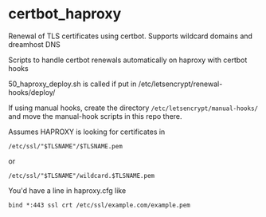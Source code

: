# certbot_haproxy
Renewal of TLS certificates using certbot. Supports wildcard domains and dreamhost DNS

Scripts to handle certbot renewals automatically on haproxy with certbot hooks
  
50_haproxy_deploy.sh is called if put in /etc/letsencrypt/renewal-hooks/deploy/

If using manual hooks, create the directory `/etc/letsencrypt/manual-hooks/` and move the manual-hook scripts in this repo there. 

Assumes HAPROXY is looking for certificates in 

`/etc/ssl/"$TLSNAME"/$TLSNAME.pem`

or 

`/etc/ssl/"$TLSNAME"/wildcard.$TLSNAME.pem`

You'd have a line in haproxy.cfg like 

`bind *:443 ssl crt /etc/ssl/example.com/example.pem`

